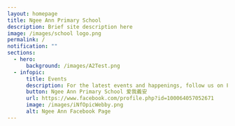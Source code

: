 ```yaml
---
layout: homepage
title: Ngee Ann Primary School
description: Brief site description here
image: /images/school logo.png
permalink: /
notification: ""
sections:
  - hero:
      background: /images/A2Test.png
  - infopic:
      title: Events
      description: For the latest events and happenings, follow us on Facebook
      button: Ngee Ann Primary School 爱我義安
      url: https://www.facebook.com/profile.php?id=100064057052671
      image: /images/iNfOpicWebby.png
      alt: Ngee Ann Facebook Page
---
```

